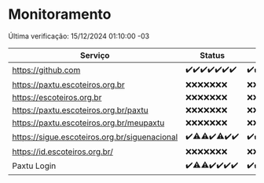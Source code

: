 # Monitoramento

Última verificação: 15/12/2024 01:10:00 -03

|Serviço|Status|Últimas 24h|
|---|---|---|
|https://github.com|<span title="2024-12-08: OK=23">✔️</span><span title="2024-12-09: OK=23">✔️</span><span title="2024-12-10: OK=23">✔️</span><span title="2024-12-11: OK=23">✔️</span><span title="2024-12-12: OK=23">✔️</span><span title="2024-12-13: OK=23">✔️</span><span title="2024-12-14: OK=3">✔️</span>|<span title="14/12/2024 01:10:00 -03 : 200">✔️</span><span title="14/12/2024 02:08:00 -03 : 200">✔️</span><span title="14/12/2024 03:11:00 -03 : 200">✔️</span><span title="14/12/2024 04:07:00 -03 : 200">✔️</span><span title="14/12/2024 05:10:00 -03 : 200">✔️</span><span title="14/12/2024 06:08:00 -03 : 200">✔️</span><span title="14/12/2024 07:08:00 -03 : 200">✔️</span><span title="14/12/2024 08:06:00 -03 : 200">✔️</span><span title="14/12/2024 09:14:00 -03 : 200">✔️</span><span title="14/12/2024 10:16:00 -03 : 200">✔️</span><span title="14/12/2024 11:06:00 -03 : 200">✔️</span><span title="14/12/2024 12:07:00 -03 : 200">✔️</span><span title="14/12/2024 13:09:00 -03 : 200">✔️</span><span title="14/12/2024 14:06:00 -03 : 200">✔️</span><span title="14/12/2024 15:10:00 -03 : 200">✔️</span><span title="14/12/2024 16:06:00 -03 : 200">✔️</span><span title="14/12/2024 17:08:00 -03 : 200">✔️</span><span title="14/12/2024 18:07:00 -03 : 200">✔️</span><span title="14/12/2024 19:07:00 -03 : 200">✔️</span><span title="14/12/2024 20:07:00 -03 : 200">✔️</span><span title="14/12/2024 21:49:00 -03 : 200">✔️</span><span title="14/12/2024 23:27:00 -03 : 200">✔️</span><span title="15/12/2024 00:30:00 -03 : 200">✔️</span><span title="15/12/2024 01:10:00 -03 : 200">✔️</span>|
|https://paxtu.escoteiros.org.br|<span title="2024-12-08: Falhas=23">❌</span><span title="2024-12-09: Falhas=23">❌</span><span title="2024-12-10: Falhas=23">❌</span><span title="2024-12-11: Falhas=23">❌</span><span title="2024-12-12: Falhas=23">❌</span><span title="2024-12-13: Falhas=23">❌</span><span title="2024-12-14: Falhas=3">❌</span>|<span title="14/12/2024 01:10:00 -03 : 403">❌</span><span title="14/12/2024 02:08:00 -03 : 403">❌</span><span title="14/12/2024 03:11:00 -03 : 403">❌</span><span title="14/12/2024 04:07:00 -03 : 403">❌</span><span title="14/12/2024 05:10:00 -03 : 403">❌</span><span title="14/12/2024 06:08:00 -03 : 403">❌</span><span title="14/12/2024 07:08:00 -03 : 403">❌</span><span title="14/12/2024 08:06:00 -03 : 403">❌</span><span title="14/12/2024 09:14:00 -03 : 403">❌</span><span title="14/12/2024 10:16:00 -03 : 403">❌</span><span title="14/12/2024 11:06:00 -03 : 403">❌</span><span title="14/12/2024 12:07:00 -03 : 403">❌</span><span title="14/12/2024 13:09:00 -03 : 403">❌</span><span title="14/12/2024 14:06:00 -03 : 403">❌</span><span title="14/12/2024 15:10:00 -03 : 403">❌</span><span title="14/12/2024 16:06:00 -03 : 403">❌</span><span title="14/12/2024 17:08:00 -03 : 403">❌</span><span title="14/12/2024 18:07:00 -03 : 403">❌</span><span title="14/12/2024 19:07:00 -03 : 403">❌</span><span title="14/12/2024 20:07:00 -03 : 403">❌</span><span title="14/12/2024 21:49:00 -03 : 403">❌</span><span title="14/12/2024 23:27:00 -03 : 403">❌</span><span title="15/12/2024 00:30:00 -03 : 403">❌</span><span title="15/12/2024 01:10:00 -03 : 403">❌</span>|
|https://escoteiros.org.br|<span title="2024-12-08: Falhas=23">❌</span><span title="2024-12-09: Falhas=23">❌</span><span title="2024-12-10: Falhas=23">❌</span><span title="2024-12-11: Falhas=23">❌</span><span title="2024-12-12: Falhas=23">❌</span><span title="2024-12-13: Falhas=23">❌</span><span title="2024-12-14: Falhas=3">❌</span>|<span title="14/12/2024 01:10:00 -03 : 403">❌</span><span title="14/12/2024 02:08:00 -03 : 403">❌</span><span title="14/12/2024 03:11:00 -03 : 403">❌</span><span title="14/12/2024 04:07:00 -03 : 403">❌</span><span title="14/12/2024 05:10:00 -03 : 403">❌</span><span title="14/12/2024 06:08:00 -03 : 403">❌</span><span title="14/12/2024 07:08:00 -03 : 403">❌</span><span title="14/12/2024 08:06:00 -03 : 403">❌</span><span title="14/12/2024 09:14:00 -03 : 403">❌</span><span title="14/12/2024 10:16:00 -03 : 403">❌</span><span title="14/12/2024 11:06:00 -03 : 403">❌</span><span title="14/12/2024 12:07:00 -03 : 403">❌</span><span title="14/12/2024 13:09:00 -03 : 403">❌</span><span title="14/12/2024 14:06:00 -03 : 403">❌</span><span title="14/12/2024 15:10:00 -03 : 403">❌</span><span title="14/12/2024 16:06:00 -03 : 403">❌</span><span title="14/12/2024 17:08:00 -03 : 403">❌</span><span title="14/12/2024 18:07:00 -03 : 403">❌</span><span title="14/12/2024 19:07:00 -03 : 403">❌</span><span title="14/12/2024 20:07:00 -03 : 403">❌</span><span title="14/12/2024 21:49:00 -03 : 403">❌</span><span title="14/12/2024 23:27:00 -03 : 403">❌</span><span title="15/12/2024 00:30:00 -03 : 403">❌</span><span title="15/12/2024 01:10:00 -03 : 403">❌</span>|
|https://paxtu.escoteiros.org.br/paxtu|<span title="2024-12-08: Falhas=23">❌</span><span title="2024-12-09: Falhas=23">❌</span><span title="2024-12-10: Falhas=23">❌</span><span title="2024-12-11: Falhas=23">❌</span><span title="2024-12-12: Falhas=23">❌</span><span title="2024-12-13: Falhas=23">❌</span><span title="2024-12-14: Falhas=3">❌</span>|<span title="14/12/2024 01:10:00 -03 : 403">❌</span><span title="14/12/2024 02:08:00 -03 : 403">❌</span><span title="14/12/2024 03:11:00 -03 : 403">❌</span><span title="14/12/2024 04:07:00 -03 : 403">❌</span><span title="14/12/2024 05:10:00 -03 : 403">❌</span><span title="14/12/2024 06:08:00 -03 : 403">❌</span><span title="14/12/2024 07:08:00 -03 : 403">❌</span><span title="14/12/2024 08:06:00 -03 : 403">❌</span><span title="14/12/2024 09:14:00 -03 : 403">❌</span><span title="14/12/2024 10:16:00 -03 : 403">❌</span><span title="14/12/2024 11:06:00 -03 : 403">❌</span><span title="14/12/2024 12:07:00 -03 : 403">❌</span><span title="14/12/2024 13:09:00 -03 : 403">❌</span><span title="14/12/2024 14:06:00 -03 : 403">❌</span><span title="14/12/2024 15:10:00 -03 : 403">❌</span><span title="14/12/2024 16:06:00 -03 : 403">❌</span><span title="14/12/2024 17:08:00 -03 : 403">❌</span><span title="14/12/2024 18:07:00 -03 : 403">❌</span><span title="14/12/2024 19:07:00 -03 : 403">❌</span><span title="14/12/2024 20:07:00 -03 : 403">❌</span><span title="14/12/2024 21:49:00 -03 : 403">❌</span><span title="14/12/2024 23:27:00 -03 : 403">❌</span><span title="15/12/2024 00:30:00 -03 : 403">❌</span><span title="15/12/2024 01:10:00 -03 : 403">❌</span>|
|https://paxtu.escoteiros.org.br/meupaxtu|<span title="2024-12-08: Falhas=23">❌</span><span title="2024-12-09: Falhas=23">❌</span><span title="2024-12-10: Falhas=23">❌</span><span title="2024-12-11: Falhas=23">❌</span><span title="2024-12-12: Falhas=23">❌</span><span title="2024-12-13: Falhas=23">❌</span><span title="2024-12-14: Falhas=3">❌</span>|<span title="14/12/2024 01:10:00 -03 : 403">❌</span><span title="14/12/2024 02:08:00 -03 : 403">❌</span><span title="14/12/2024 03:11:00 -03 : 403">❌</span><span title="14/12/2024 04:07:00 -03 : 403">❌</span><span title="14/12/2024 05:10:00 -03 : 403">❌</span><span title="14/12/2024 06:08:00 -03 : 403">❌</span><span title="14/12/2024 07:08:00 -03 : 403">❌</span><span title="14/12/2024 08:06:00 -03 : 403">❌</span><span title="14/12/2024 09:14:00 -03 : 403">❌</span><span title="14/12/2024 10:16:00 -03 : 403">❌</span><span title="14/12/2024 11:06:00 -03 : 403">❌</span><span title="14/12/2024 12:07:00 -03 : 403">❌</span><span title="14/12/2024 13:09:00 -03 : 403">❌</span><span title="14/12/2024 14:06:00 -03 : 403">❌</span><span title="14/12/2024 15:10:00 -03 : 403">❌</span><span title="14/12/2024 16:06:00 -03 : 403">❌</span><span title="14/12/2024 17:08:00 -03 : 403">❌</span><span title="14/12/2024 18:07:00 -03 : 403">❌</span><span title="14/12/2024 19:07:00 -03 : 403">❌</span><span title="14/12/2024 20:07:00 -03 : 403">❌</span><span title="14/12/2024 21:49:00 -03 : 403">❌</span><span title="14/12/2024 23:27:00 -03 : 403">❌</span><span title="15/12/2024 00:30:00 -03 : 403">❌</span><span title="15/12/2024 01:10:00 -03 : 403">❌</span>|
|https://sigue.escoteiros.org.br/siguenacional|<span title="2024-12-08: OK=23">✔️</span><span title="2024-12-09: OK=21, Falhas=2">⚠️</span><span title="2024-12-10: OK=22, Falhas=1">⚠️</span><span title="2024-12-11: OK=23">✔️</span><span title="2024-12-12: OK=21, Falhas=2">⚠️</span><span title="2024-12-13: OK=23">✔️</span><span title="2024-12-14: OK=3">✔️</span>|<span title="14/12/2024 01:10:00 -03 : 200">✔️</span><span title="14/12/2024 02:08:00 -03 : 200">✔️</span><span title="14/12/2024 03:11:00 -03 : 200">✔️</span><span title="14/12/2024 04:07:00 -03 : 200">✔️</span><span title="14/12/2024 05:10:00 -03 : 200">✔️</span><span title="14/12/2024 06:08:00 -03 : 200">✔️</span><span title="14/12/2024 07:08:00 -03 : 200">✔️</span><span title="14/12/2024 08:06:00 -03 : 200">✔️</span><span title="14/12/2024 09:14:00 -03 : 200">✔️</span><span title="14/12/2024 10:16:00 -03 : 200">✔️</span><span title="14/12/2024 11:06:00 -03 : 200">✔️</span><span title="14/12/2024 12:07:00 -03 : 200">✔️</span><span title="14/12/2024 13:09:00 -03 : 200">✔️</span><span title="14/12/2024 14:06:00 -03 : 200">✔️</span><span title="14/12/2024 15:10:00 -03 : 200">✔️</span><span title="14/12/2024 16:06:00 -03 : 200">✔️</span><span title="14/12/2024 17:08:00 -03 : 200">✔️</span><span title="14/12/2024 18:07:00 -03 : 200">✔️</span><span title="14/12/2024 19:07:00 -03 : 200">✔️</span><span title="14/12/2024 20:07:00 -03 : 200">✔️</span><span title="14/12/2024 21:49:00 -03 : 200">✔️</span><span title="14/12/2024 23:27:00 -03 : 200">✔️</span><span title="15/12/2024 00:30:00 -03 : 200">✔️</span><span title="15/12/2024 01:10:00 -03 : 200">✔️</span>|
|https://id.escoteiros.org.br/|<span title="2024-12-08: Falhas=23">❌</span><span title="2024-12-09: Falhas=23">❌</span><span title="2024-12-10: Falhas=23">❌</span><span title="2024-12-11: Falhas=23">❌</span><span title="2024-12-12: Falhas=23">❌</span><span title="2024-12-13: Falhas=23">❌</span><span title="2024-12-14: Falhas=3">❌</span>|<span title="14/12/2024 01:10:00 -03 : 403">❌</span><span title="14/12/2024 02:08:00 -03 : 403">❌</span><span title="14/12/2024 03:11:00 -03 : 403">❌</span><span title="14/12/2024 04:07:00 -03 : 403">❌</span><span title="14/12/2024 05:10:00 -03 : 403">❌</span><span title="14/12/2024 06:08:00 -03 : 403">❌</span><span title="14/12/2024 07:08:00 -03 : 403">❌</span><span title="14/12/2024 08:06:00 -03 : 403">❌</span><span title="14/12/2024 09:14:00 -03 : 403">❌</span><span title="14/12/2024 10:16:00 -03 : 403">❌</span><span title="14/12/2024 11:06:00 -03 : 403">❌</span><span title="14/12/2024 12:07:00 -03 : 403">❌</span><span title="14/12/2024 13:09:00 -03 : 403">❌</span><span title="14/12/2024 14:06:00 -03 : 403">❌</span><span title="14/12/2024 15:10:00 -03 : 403">❌</span><span title="14/12/2024 16:06:00 -03 : 403">❌</span><span title="14/12/2024 17:08:00 -03 : 403">❌</span><span title="14/12/2024 18:07:00 -03 : 403">❌</span><span title="14/12/2024 19:07:00 -03 : 403">❌</span><span title="14/12/2024 20:07:00 -03 : 403">❌</span><span title="14/12/2024 21:49:00 -03 : 403">❌</span><span title="14/12/2024 23:27:00 -03 : 403">❌</span><span title="15/12/2024 00:30:00 -03 : 403">❌</span><span title="15/12/2024 01:10:00 -03 : 403">❌</span>|
|Paxtu Login|<span title="2024-12-08: OK=23">✔️</span><span title="2024-12-09: OK=22, Falhas=1">⚠️</span><span title="2024-12-10: OK=22, Falhas=1">⚠️</span><span title="2024-12-11: OK=23">✔️</span><span title="2024-12-12: OK=23">✔️</span><span title="2024-12-13: OK=23">✔️</span><span title="2024-12-14: OK=3">✔️</span>|<span title="14/12/2024 01:10:00 -03 : 200">✔️</span><span title="14/12/2024 02:08:00 -03 : 200">✔️</span><span title="14/12/2024 03:11:00 -03 : 200">✔️</span><span title="14/12/2024 04:07:00 -03 : 200">✔️</span><span title="14/12/2024 05:10:00 -03 : 200">✔️</span><span title="14/12/2024 06:08:00 -03 : 200">✔️</span><span title="14/12/2024 07:08:00 -03 : 200">✔️</span><span title="14/12/2024 08:06:00 -03 : 200">✔️</span><span title="14/12/2024 09:14:00 -03 : 200">✔️</span><span title="14/12/2024 10:16:00 -03 : 200">✔️</span><span title="14/12/2024 11:06:00 -03 : 200">✔️</span><span title="14/12/2024 12:07:00 -03 : 200">✔️</span><span title="14/12/2024 13:09:00 -03 : 200">✔️</span><span title="14/12/2024 14:06:00 -03 : 200">✔️</span><span title="14/12/2024 15:10:00 -03 : 200">✔️</span><span title="14/12/2024 16:06:00 -03 : 200">✔️</span><span title="14/12/2024 17:08:00 -03 : 200">✔️</span><span title="14/12/2024 18:07:00 -03 : 200">✔️</span><span title="14/12/2024 19:07:00 -03 : 200">✔️</span><span title="14/12/2024 20:07:00 -03 : 200">✔️</span><span title="14/12/2024 21:49:00 -03 : 200">✔️</span><span title="14/12/2024 23:27:00 -03 : 200">✔️</span><span title="15/12/2024 00:30:00 -03 : 200">✔️</span><span title="15/12/2024 01:10:00 -03 : 200">✔️</span>|
